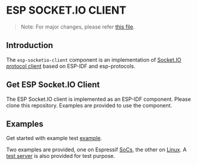 # ESP SOCKET.IO CLIENT

> Note: For major changes, please refer [this file](CHANGES.md).

## Introduction

The `esp-socketio-client` component is an implementation of [Socket.IO protocol client](https://socket.io/docs/v4/socket-io-protocol/) based on ESP-IDF and esp-protocols.

## Get ESP Socket.IO Client

The ESP Socket.IO client is implemented as an ESP-IDF component. Please clone this repository. Examples are provided to use the component.

## Examples

Get started with example test [example](./examples/).

Two examples are provided, one on Espressif [SoCs](./examples/target/), the other on [Linux](./examples/linux/). A [test server](./examples/test_server/) is also provided for test purpose.
